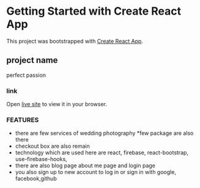 # Getting Started with Create React App

This project was bootstrapped with [Create React App](https://github.com/facebook/create-react-app).

## project name
perfect passion



### link


Open [live site](https://perfect-passion.web.app/) to view it in your browser.
### FEATURES

* there are few services of wedding photography
*few package are also there
* checkout box are also remain
* technology which are used here are react, firebase, react-bootstrap, use-firebase-hooks,
* there are also blog page about me page and login page 
* you also sign up to new account to log in or sign in with google, facebook,github             



